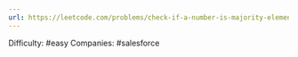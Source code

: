 ```yaml
---
url: https://leetcode.com/problems/check-if-a-number-is-majority-element-in-a-sorted-array
---
```


Difficulty: #easy
Companies: #salesforce